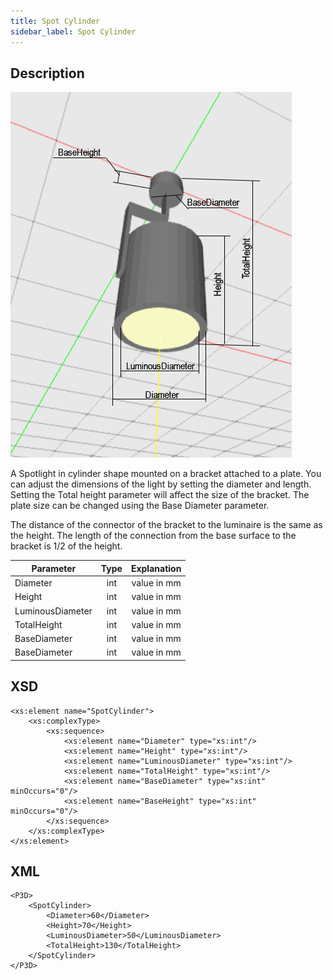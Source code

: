 ```yaml
---
title: Spot Cylinder
sidebar_label: Spot Cylinder
---
```


## Description

![Spot Cylinder](./doc_images/SpotCylinder.PNG) 

A Spotlight in cylinder shape mounted on a bracket attached to a plate. You can adjust the dimensions of the light by setting the diameter and length. Setting the Total height parameter will affect the size of the bracket. The plate size can be changed using the Base Diameter parameter.

The distance of the connector of the bracket to the luminaire is the same as the height. The length of the connection from the base surface to the bracket is 1/2 of the height.

| Parameter| Type | Explanation |
|----------|:--:|:-:|
| Diameter | int |  value in mm  |
| Height | int |value in mm|
| LuminousDiameter | int | value in mm |
| TotalHeight | int |  value in mm |
| BaseDiameter | int | value in mm |
| BaseDiameter | int | value in mm |

## XSD
     
	<xs:element name="SpotCylinder">
		<xs:complexType>
			<xs:sequence>
				<xs:element name="Diameter" type="xs:int"/>
				<xs:element name="Height" type="xs:int"/>
				<xs:element name="LuminousDiameter" type="xs:int"/>
				<xs:element name="TotalHeight" type="xs:int"/>
				<xs:element name="BaseDiameter" type="xs:int" minOccurs="0"/>
				<xs:element name="BaseHeight" type="xs:int" minOccurs="0"/>
			</xs:sequence>
		</xs:complexType>
	</xs:element>

## XML
	<P3D>
		<SpotCylinder>
			<Diameter>60</Diameter>
			<Height>70</Height>
			<LuminousDiameter>50</LuminousDiameter>
			<TotalHeight>130</TotalHeight>
		</SpotCylinder>
	</P3D>